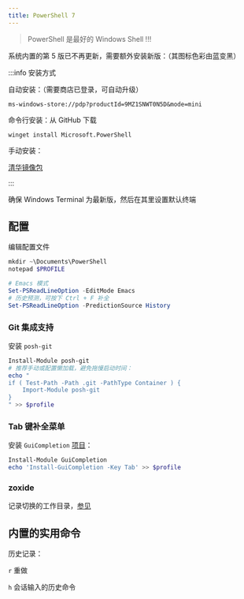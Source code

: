 ```yaml
---
title: PowerShell 7
---
```


> PowerShell 是最好的 Windows Shell !!!

系统内置的第 5 版已不再更新，需要额外安装新版：（其图标色彩由蓝变黑）

:::info 安装方式

自动安装：（需要商店已登录，可自动升级）

    ms-windows-store://pdp?productId=9MZ1SNWT0N5D&mode=mini

命令行安装：从 GitHub 下载

    winget install Microsoft.PowerShell

手动安装：

[清华镜像包](https://mirrors.tuna.tsinghua.edu.cn/github-release/PowerShell/PowerShell/LatestRelease/#:~:text=win%2Dx64.msi)

:::

确保 Windows Terminal 为最新版，然后在其里设置默认终端

## 配置

编辑配置文件

```powershell
mkdir ~\Documents\PowerShell
notepad $PROFILE
```

```powershell
# Emacs 模式
Set-PSReadLineOption -EditMode Emacs
# 历史预测，可按下 Ctrl + F 补全
Set-PSReadLineOption -PredictionSource History
```

### Git 集成支持

安装 `posh-git`

```powershell
Install-Module posh-git
# 推荐手动或配置懒加载，避免拖慢启动时间：
echo "
if ( Test-Path -Path .git -PathType Container ) {
    Import-Module posh-git
}
" >> $profile

```

### Tab 键补全菜单

安装 `GuiCompletion` [项目](https://github.com/nightroman/PS-GuiCompletion)：

```powershell
Install-Module GuiCompletion
echo 'Install-GuiCompletion -Key Tab' >> $profile

```

### zoxide

记录切换的工作目录，<a href="/docs/dev/cli/zoxide" target="_blank" >参见</a>

## 内置的实用命令

历史记录：

`r` 重做

`h` 会话输入的历史命令

